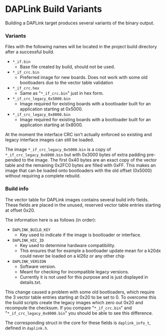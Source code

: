 # DAPLink Build Variants

Building a DAPLink target produces several variants of the binary output.

### Variants

Files with the following names will be located in the project build directory after a successful build.

- ``*_if.bin``
    - Base file created by build, should not be used.
- ``*_if_crc.bin``
    - Preferred image for new boards.  Does not work with some old bootloaders due to the vector table validation
- ``*_if_crc.hex``
    - Same as "``*_if_crc.bin``" just in hex form.
- ``*_if_crc_legacy_0x5000.bin``
    - Image required for existing boards with a bootloader built for an application starting at 0x5000.
- ``*_if_crc_legacy_0x8000.bin``
    - Image required for existing boards with a bootloader built for an application starting at 0x8000.

At the moment the interface CRC isn't actually enforced so existing and legacy interface images can still be loaded.

The image ``*_if_crc_legacy_0x5000.bin`` is a copy of ``*_if_crc_legacy_0x8000.bin`` but with 0x3000 bytes of extra padding pre-pended to the image.  The first 0x40 bytes are an exact copy of the vector table and the remaining 0x2FC0 bytes are filled with 0xFF.  This makes an image that can be loaded onto bootloaders with the old offset (0x5000) without requiring a complete rebuild.

### Build info

The vector table for DAPLink images contains several build info fields. These fields are placed in the unused, reserved vector table entries starting at offset 0x20.

The information here is as follows (in order):

- ``DAPLINK_BUILD_KEY``
    - Key used to indicate if the image is bootloader or interface.
- ``DAPLINK_HIC_ID``
    - Key used to determine hardware compatibility.
    - This ensures that for example a bootloader update mean for a k20dx could never be loaded on a kl26z or any other chip
- ``DAPLINK_VERSION``
    - Software version.
    - Meant for checking for incompatible legacy versions.
    - Currently it is not used for this purpose and is just displayed in details.txt.

This change caused a problem with some old bootloaders, which require the 3 vector table entries starting at 0x20 to be set to 0.  To overcome this the build scripts create the legacy images which zero out 0x20 and recompute the checksum.  If you compare "``*_if_crc.bin``" and "``*_if_crc_legacy_0x8000.bin``" you should be able to see this difference.

The corresponding struct in the core for these fields is ``daplink_info_t``, defined in ``daplink.h``.


